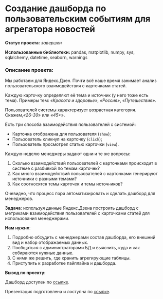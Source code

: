 # Создание дашборда по пользовательским событиям для агрегатора новостей

**Статус проекта:**  *завершен*

**Использованные библиотеки:**  pandas, matplotlib, numpy, sys, sqlalchemy, datetime, seaborn, warnings

### Описание проекта:

Мы работаем для Яндекс.Дзен. Почти всё наше время занимает анализ пользовательского взаимодействия с карточками статей.

Каждую карточку определяют её тема и источник (у него тоже есть тема).
Примеры тем: *«Красота и здоровье»*, *«Россия»*, *«Путешествия»*.

Пользователей системы характеризует возрастная категория. Скажем,*«26-30»* или *«45+»*.

Есть три способа взаимодействия пользователей с системой:
* Карточка отображена для пользователя (`show`);
* Пользователь кликнул на карточку (`click`);
* Пользователь просмотрел статью карточки (`view`).

Каждую неделю менеджеры задают одни и те же вопросы:
1. Сколько взаимодействий пользователей с карточками происходит в системе с разбивкой по темам карточек?
2. Как много взаимодействий пользователей с карточками генерируют источники с разными темами?
3. Как соотносятся темы карточек и темы источников?

Очевидно, что процесс пора автоматизировать и сделать дашборд для менеджеров.

**Задача:** используя данные Яндекс.Дзена построить дашборд с метриками взаимодействия пользователей с карточками статей для использования менеджерами.

**Нам нужно**:
1.  Подробно обсудить с менеджерами состав дашборда, его внешний вид и набор отображаемых данных.
2.  Пообщаться с администраторами БД и выяснить, куда и как собираются нужные данные.
3.  С ними же решить, где хранить агрегирующие таблицы.
4. Приступить к разработке пайплайна и дашборда.

**Вывод по проекту:**


Дашборд доступен по [ссылке](https://public.tableau.com/views/_16642857231360/Yandex_dzen_1?:language=en-US&:display_count=n&:origin=viz_share_link).

Презентация подготовлена и лоступна по [ссылке](https://disk.yandex.ru/i/D1_cjV3SrX8OpA).


